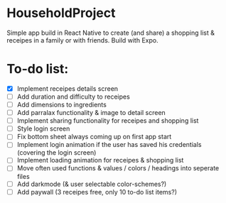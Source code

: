 # HouseholdProject
Simple app build in React Native to create (and share) a shopping list & receipes in a family or with friends.
Build with Expo.

# To-do list:
- [x] Implement receipes details screen
- [ ] Add duration and difficulty to receipes
- [ ] Add dimensions to ingredients
- [ ] Add parralax functionality & image to detail screen
- [ ] Implement sharing functionality for receipes and shopping list
- [ ] Style login screen
- [ ] Fix bottom sheet always coming up on first app start
- [ ] Implement login animation if the user has saved his credentials (covering the login screen)
- [ ] Implement loading animation for receipes & shopping list
- [ ] Move often used functions & values / colors / headings into seperate files
- [ ] Add darkmode (& user selectable color-schemes?)
- [ ] Add paywall (3 receipes free, only 10 to-do list items?)
